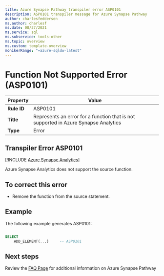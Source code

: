 ```yaml
---
title: Azure Synapse Pathway transpiler error ASP0101
description: ASP0101 transpiler message for Azure Synapse Pathway
author: charlesfeddersen
ms.author: charlesf
ms.date: 08/27/2021
ms.service: sql
ms.subservice: tools-other
ms.topic: overview
ms.custom: template-overview
monikerRange: "=azure-sqldw-latest"
---
```


# Function Not Supported Error (ASP0101)

|Property|Value|
|-|-|
| **Rule ID** | ASP0101 |
| **Title** | Represents an error for a function that is not supported in Azure Synapse Analytics |
| **Type** | Error |

## Transpiler Error ASP0101
[!INCLUDE [Azure Synapse Analytics](../../../includes/applies-to-version/asa.md)]

Azure Synapse Analytics does not support the source function.

## To correct this error

* Remove the function from the source statement.

## Example

The following example generates ASP0101:

```sql

SELECT
    ADD_ELEMENT(...)     -- ASP0101

```

## Next steps

Review the [FAQ Page](../pathway-faq.yml) for additional information on Azure Synapse Pathway
